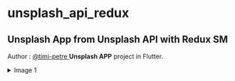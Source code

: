 # unsplash_api_redux
## Unsplash App from Unsplash API with Redux SM

Author : [@timi-petre ](https://github.com/timi-petre)
**Unsplash APP** project in Flutter.

<details>

  <summary>Image 1</summary>

![Screenshot_1638972968](https://user-images.githubusercontent.com/12413810/145224011-01d968f6-024d-43d2-8038-0012d3d66c7a.png)

</details>

